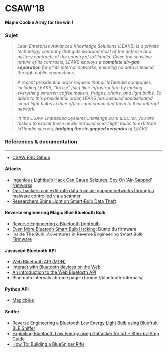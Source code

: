 # CSAW'18
**Maple Cookie Army for the win !**

### Sujet
>*Lean Enterprise Advanced Knowledge Solutions (LEAKS) is a private technology company that gets awarded most of the defense and military contracts of the country of IoTilandia. Given the sensitive nature of its contracts, LEAKS employs **a complete air-gap separation** for all its internal networks, ensuring no data is leaked through public connections.*

>*A recent presidential order requires that all IoTilandia companies, including LEAKS, "IoTize" [sic] their infrastructure by making everything smarter; coffee makers, fridges, chairs, and light bulbs. To abide to this presidential order, LEAKS has installed sophisticated smart light bulbs in their offices and connected them to their internal network.*

>*In the CSAW Embedded Systems Challenge 2018 (ESC18), you are tasked to exploit these newly installed smart light bulbs to exfiltrate IoTlandia secrets, **bridging the air-gapped networks** of LEAKS.*



### Références & documentation
---
* [CSAW ESC Github](https://github.com/momalab/csaw_esc_2018)
#### Attacks
* [Ingenious Lightbulb Hack Can Cause Seizures, Spy On 'Air-Gapped' Networks](https://www.forbes.com/sites/thomasbrewster/2016/04/01/philips-lightbulb-hack-epileptic-seizures-data-theft/#57cff12678de)
* [Ops, hackers can exfiltrate data from air-gapped networks through a malware controlled via a scanner](https://securityaffairs.co/wordpress/58264/hacking/air-gapped-network-scanner-hack.html)
* [Researchers Shine Light on Smart-Bulb Data Theft](https://threatpost.com/researchers-shine-light-on-smart-bulb-data-theft/137003/)
#### Reverse engineering Magic Blue Bluetooth Bulb
* [Reverse Engineering a Bluetooth Lightbulb](https://medium.com/@urish/reverse-engineering-a-bluetooth-lightbulb-56580fcb7546)
* [Even More Bluetooh Smart Bulb Hacking](https://medium.com/@urish/even-more-bluetooth-smart-bulb-hacking-fe888a1ab601): Dump du firmware 
* [Inside The Bulb: Adventures in Reverse Engineering Smart Bulb Firmware](https://hackernoon.com/inside-the-bulb-adventures-in-reverse-engineering-smart-bulb-firmware-1b81ce2694a6)
#### Javascipt Bluetooth API
* [Web Bluetooth API (MDN)](https://developer.mozilla.org/en-US/docs/Web/API/Web_Bluetooth_API)
* [Interact with Bluetooth devices on the Web](https://developers.google.com/web/updates/2015/07/interact-with-ble-devices-on-the-web)
* [An introduction to the Web Bluetooth API](https://dev.opera.com/articles/web-bluetooth-intro/)
* Bluetooth internals chrome page: chrome://bluetooth-internals/
#### Python API
* [Magicblue](https://github.com/Betree/magicblue)
#### Sniffer
* [Reverse Engineering a Bluetooth Low Energy Light Bulb using Bluefruit BLE Sniffer](https://learn.adafruit.com/reverse-engineering-a-bluetooth-low-energy-light-bulb)
* [Exploiting Bluetooth Low Energy using Gattacker for IoT - Step-by-Step Guide](https://blog.attify.com/hacking-bluetooth-low-energy/)
* [How To: Building a BlueSniper Rifle](https://www.smallnetbuilder.com/wireless/wireless-howto/24256-howtobluesniperpt1?showall=&start=3)

